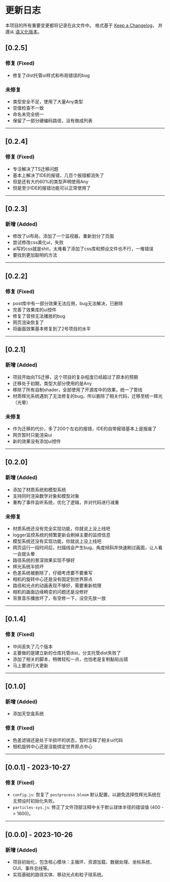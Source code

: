 # 更新日志

本项目的所有重要变更都将记录在此文件中。
格式基于 [Keep a Changelog](https://keepachangelog.com/zh-CN/1.0.0/)，
并遵从 [语义化版本](https://semver.org/lang/zh-CN/)。


## [0.2.5]

### 修复 (Fixed)
- 修复了dist托管ui样式和布局错误的bug

### 未修复
- 类型安全不足，使用了大量Any类型
- 空值检查不一致
- 命名未完全统一
- 保留了一部分硬编码路径，没有做成列表

---

## [0.2.4]

### 修复 (Fixed)
- 专注解决了TS迁移问题
- 基本上解决了IDE的报错，几百个报错都消失了
- 但是还有大约60%的类型声明使用Any
- 但是至少IDE的报错功能可以正常使用了

---

## [0.2.3]

### 新增 (Added)
- 修改了ui布局，添加了一个监视器，重新划分了页面
- 尝试修改css美化ui，失败
- ai写的css就是shit，太难看了添加了css库和预设文件也不行，一堆错误
- 要找到更加聪明的方法

---

## [0.2.2]

### 修复 (Fixed)
- post库中有一部分效果无法应用，bug无法解决，已删除
- 完善了效果库的ui控件
- 修复了音频无法播放的bug
- 网页渲染恢复了
- 将画面效果基本修复到了2号项目的水平

---

## [0.2.1]

### 新增 (Added)
- 项目开始向TS迁移，这个项目的复杂程度已经超过了原本的预期
- 迁移处于初期，类型大部分使用的是Any
- 移除了所有自制shader，全部使用了开源库中的效果，统一了管线
- 材质辉光系统遇到了无法修复的bug，所以删除了相关代码，迁移至统一辉光（光晕）

### 未修复
- 作为迁移的代价，多了200个左右的报错，IDE的自带报错基本上是报废了
- 网页暂时只能渲染ui
- 新的效果没有添加ui控件

---

## [0.2.0]

### 新增 (Added)

- 添加了材质系统和模型系统
- 支持同时渲染数学对象和模型对象
- 重构了事件监听系统，优化了逻辑，并对代码进行减重

### 未修复

- 材质系统还没有完全实现功能，你就说上没上线吧
- logger监控系统的频繁更新会刷掉主要的监控信息
- 模型系统还没有实现功能，你就说上没上线吧
- 网页运行一段时间后，扫描线会产生bug，角度倾斜并快速刷过画面，让人看一会就头晕
- 路径系统的景深效果实现不够好
- 辉光系统半损坏
- 色差系统被删除了，仔细考虑要不要重写
- 相机的旋转中心还是没有固定到世界原点
- 路径和光点的动画表现不够好，需要重新梳理
- 相机的画面边缘畸变的问题还是没修好
- 背景音乐播放坏了，有空修一下，没空先放一放

---

## [0.1.4]

### 修复 (Fixed)
- 中间丢失了几个版本
- 主要做的是建立新的仓库托管dist，分支托管dist失败了
- 添加了相关的脚本，稍微轻松一点，也怕老是复制黏贴出错
- 马上要进行大更新

---

## [0.1.0]

### 新增 (Added)
- 添加天空盒系统

### 修复 (Fixed)
- 色差滤镜还是处于半损坏的状态，暂时注释了相关ui代码
- 相机旋转中心还是没能绑定世界原点中心

---

## [0.0.1] - 2023-10-27

### 修复 (Fixed)
- `config.js`: 恢复了 `postprocess.bloom` 默认配置，以避免选择性辉光系统在无预设时初始化失败。
- `particles-sys.js`: 修正了文件顶部注释中关于默认球体半径的错误值 (400 -> 1600)。

---

## [0.0.0] - 2023-10-26

### 新增 (Added)
- 项目初始化，包含核心模块：主循环、资源加载、数据处理、坐标系统、GUI、事件总线等。
- 实现基础的路径实体、移动光点和粒子球系统。
